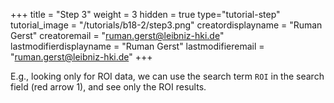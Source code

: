 +++
title = "Step 3"
weight = 3
hidden = true
type="tutorial-step"
tutorial_image = "/tutorials/b18-2/step3.png"
creatordisplayname = "Ruman Gerst"
creatoremail = "ruman.gerst@leibniz-hki.de"
lastmodifierdisplayname = "Ruman Gerst"
lastmodifieremail = "ruman.gerst@leibniz-hki.de"
+++

E.g., looking only for ROI data, we can use the search term `ROI` in the search field (red arrow 1), and see only the ROI results. 

